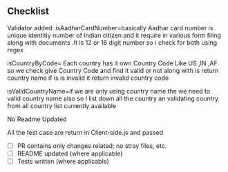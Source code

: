 <!--
Add a descriptive title textbox above, e.g.
feat(validatorName): brief title of what has been done
-->

<!--- briefly describe what you have done in this PR --->

## Checklist
Validator added:
isAadharCardNumber=basically Aadhar card number is unique identitiy number of Indian citizen and it require in various form filing along with documents .It is 12 or 16 digit number so i check for both using regex

isCountryByCode= Each country has it own Country Code Like US ,IN ,AF so we check give Country Code and find it valid or not along with is return country name if is is invalid it return invalid country code

isValidCountryName=if we are only using country name the we need to valid country name also so I list down all the country an validating country from all country list currently available 


No Readme Updated 

All the test case are return in Client-side.js and passed 


- [ ] PR contains only changes related; no stray files, etc.
- [ ] README updated (where applicable)
- [ ] Tests written (where applicable)
